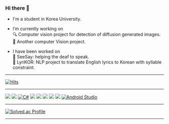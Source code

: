 ### Hi there 👋

<!--
**pancakesontuesday/pancakesontuesday** is a ✨ _special_ ✨ repository because its `README.md` (this file) appears on your GitHub profile.

Here are some ideas to get you started:

- 🔭 I’m currently working on ...
- 🌱 I’m currently learning ...
- 👯 I’m looking to collaborate on ...
- 🤔 I’m looking for help with ...
- 💬 Ask me about ...
- 📫 How to reach me: ...
- 😄 Pronouns: ...
- ⚡ Fun fact: ...
-->

* I'm a student in Korea University.

* I’m currently working on \
🔍 Computer vision project for detection of diffusion generated images. \
👀 Another computer Vision project.

* I have been worked on \
👄 SeeSay: helping the deaf to speak. \
🎵 LyriKOR: NLP project to translate English lyrics to Korean with syllable constraint.


---

[![Hits](https://hits.seeyoufarm.com/api/count/incr/badge.svg?url=https%3A%2F%2Fgithub.com%2Fpancakesontuesday&count_bg=%236E7F64&title_bg=%23483C32&icon=bitrise.svg&icon_color=%23FCFCFC&title=hits&edge_flat=false)](https://hits.seeyoufarm.com)

---

![](https://img.shields.io/badge/C-A8B9CC?style=for-the-badge&logo=c&logoColor=white) <!-- C -->
![](https://img.shields.io/badge/C++-00599C?style=for-the-badge&logo=c%2B%2B&logoColor=white) <!-- Cpp -->
[![C#](https://img.shields.io/badge/C%23-239120?style=for-the-badge&logo=c-sharp&logoColor=white)](https://docs.microsoft.com/en-us/dotnet/csharp/) <!-- C#-->
![](https://img.shields.io/badge/Python-3776AB?style=for-the-badge&logo=python&logoColor=white) <!-- Python -->
![](https://img.shields.io/badge/Go-00ADD8?style=for-the-badge&logo=go&logoColor=white) <!-- Go -->
![](https://img.shields.io/badge/OCaml-EC6813?style=for-the-badge&logo=ocaml&logoColor=white) <!-- Ocaml -->
![](https://img.shields.io/badge/Verilog-ED1B24?style=for-the-badge&logo=verilog&logoColor=white) <!-- Verilog -->
![](https://img.shields.io/badge/Q%23-690057?style=for-the-badge&logo=qsharp&logoColor=white) <!-- Q# -->
[![Android Studio](https://img.shields.io/badge/Android_Studio-3DDC84?style=for-the-badge&logo=android-studio&logoColor=white)](https://developer.android.com/studio) <!-- Android Studio -->


---

[![Solved.ac Profile](http://mazassumnida.wtf/api/v2/generate_badge?boj=mulberry3280)](https://solved.ac/mulberry3280/)


---

